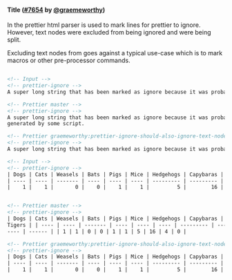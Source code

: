 #### Title ([#7654](https://github.com/prettier/prettier/pull/) by [@graemeworthy](https://github.com/graemeworthy))

In the prettier html parser is used to mark lines for prettier to ignore.
However, text nodes were excluded from being ignored and were being split.

Excluding text nodes from goes against a typical use-case which is to mark
macros or other pre-processor commands.

<!-- prettier-ignore -->
```html

<!-- Input --> 
<!-- prettier-ignore -->
A super long string that has been marked as ignore because it was probably generated by some script.

<!-- Prettier master -->
<!-- prettier-ignore -->
A super long string that has been marked as ignore because it was probably
generated by some script.

<!-- Prettier graemeworthy:prettier-ignore-should-also-ignore-text-nodes -->
<!-- prettier-ignore -->
A super long string that has been marked as ignore because it was probably generated by some script.

```

<!-- prettier-ignore -->
```html
<!-- Input -->
<!-- prettier-ignore -->
| Dogs | Cats | Weasels | Bats | Pigs | Mice | Hedgehogs | Capybaras | Rats | Tigers |
| ---- | ---- | ------- | ---- | ---- | ---- | --------- | --------- | ---- | ------ |
|    1 |    1 |       0 |    0 |    1 |    1 |         5 |        16 |    4 |      0 |


<!-- Prettier master -->
<!-- prettier-ignore -->
| Dogs | Cats | Weasels | Bats | Pigs | Mice | Hedgehogs | Capybaras | Rats |
Tigers | | ---- | ---- | ------- | ---- | ---- | ---- | --------- | --------- |
---- | ------ | | 1 | 1 | 0 | 0 | 1 | 1 | 5 | 16 | 4 | 0 |

<!-- Prettier graemeworthy:prettier-ignore-should-also-ignore-text-nodes -->
<!-- prettier-ignore -->
| Dogs | Cats | Weasels | Bats | Pigs | Mice | Hedgehogs | Capybaras | Rats | Tigers |
| ---- | ---- | ------- | ---- | ---- | ---- | --------- | --------- | ---- | ------ |
|    1 |    1 |       0 |    0 |    1 |    1 |         5 |        16 |    4 |      0 |

```
